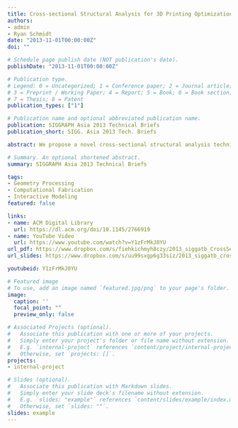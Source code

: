 ```yaml
---
title: Cross-sectional Structural Analysis for 3D Printing Optimization
authors:
- admin
- Ryan Schmidt
date: "2013-11-01T00:00:00Z"
doi: ""

# Schedule page publish date (NOT publication's date).
publishDate: "2013-11-01T00:00:00Z"

# Publication type.
# Legend: 0 = Uncategorized; 1 = Conference paper; 2 = Journal article;
# 3 = Preprint / Working Paper; 4 = Report; 5 = Book; 6 = Book section;
# 7 = Thesis; 8 = Patent
publication_types: ["1"]

# Publication name and optional abbreviated publication name.
publication: SIGGRAPH Asia 2013 Technical Briefs
publication_short: SIGG. Asia 2013 Tech. Briefs

abstract: We propose a novel cross-sectional structural analysis technique that efficiently detects critical stress inside a 3D object. We slice the object into cross-sections and compute stress based on bending momentum equilibrium. Unlike traditional approaches based on finite element methods, our method doesn’t require a volumetric mesh or solution of linear systems, enabling interactive analysis speed. Based on the stress analysis, the orientation of an object is optimized to increase mechnanical strength when manufactured with 3D printing.

# Summary. An optional shortened abstract.
summary: SIGGRAPH Asia 2013 Technical Briefs

tags:
- Geometry Processing
- Computational Fabrication
- Interactive Modeling
featured: false

links:
- name: ACM Digital Library
  url: https://dl.acm.org/doi/10.1145/2766919
- name: YouTube Video
  url: https://www.youtube.com/watch?v=Y1zFrMkJ0YU
url_pdf: https://www.dropbox.com/s/fiehkichmyh8czy/2013_siggatb_CrossSectionalAnalysis.pdf?dl=0
url_slides: https://www.dropbox.com/s/uu99sxgp6g33siz/2013_siggatb_crossSectionalAnalysis_slide.pdf?dl=0

youtubeid: Y1zFrMkJ0YU

# Featured image
# To use, add an image named `featured.jpg/png` to your page's folder. 
image:
  caption: ''
  focal_point: ""
  preview_only: false

# Associated Projects (optional).
#   Associate this publication with one or more of your projects.
#   Simply enter your project's folder or file name without extension.
#   E.g. `internal-project` references `content/project/internal-project/index.md`.
#   Otherwise, set `projects: []`.
projects:
- internal-project

# Slides (optional).
#   Associate this publication with Markdown slides.
#   Simply enter your slide deck's filename without extension.
#   E.g. `slides: "example"` references `content/slides/example/index.md`.
#   Otherwise, set `slides: ""`.
slides: example
---
```




